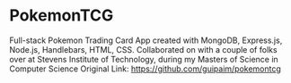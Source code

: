 # PokemonTCG
Full-stack Pokemon Trading Card App created with MongoDB, Express.js, Node.js, Handlebars, HTML, CSS.
Collaborated on with a couple of folks over at Stevens Institute of Technology, during my Masters of Science in Computer Science 
Original Link: https://github.com/guipaim/pokemontcg
